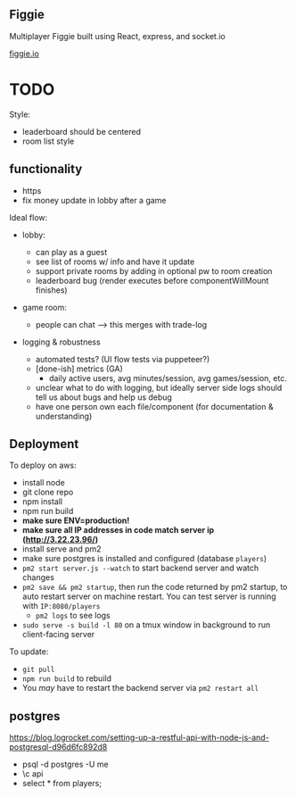 ## Figgie

Multiplayer Figgie built using React, express, and socket.io

[figgie.io](figgie.io)

# TODO

Style:

- leaderboard should be centered
- room list style

## functionality

- https
- fix money update in lobby after a game

Ideal flow:

- lobby:

  - can play as a guest
  - see list of rooms w/ info and have it update
  - support private rooms by adding in optional pw to room creation
  - leaderboard bug (render executes before componentWillMount finishes)

- game room:
  - people can chat --> this merges with trade-log 


- logging & robustness
  - automated tests? (UI flow tests via puppeteer?)
  - [done-ish] metrics (GA)
    - daily active users, avg minutes/session, avg games/session, etc.
  - unclear what to do with logging, but ideally server side logs should tell us about bugs and help us debug
  - have one person own each file/component (for documentation & understanding)


## Deployment

To deploy on aws:

- install node
- git clone repo
- npm install
- npm run build
- **make sure ENV=production!**
- **make sure all IP addresses in code match server ip (http://3.22.23.96/)**
- install serve and pm2
- make sure postgres is installed and configured (database `players`)
- `pm2 start server.js --watch` to start backend server and watch changes
- `pm2 save && pm2 startup`, then run the code returned by pm2 startup, to auto restart server on machine restart. You can test server is running with `IP:8080/players`
  - `pm2 logs` to see logs
- `sudo serve -s build -l 80` on a tmux window in background to run client-facing server

To update:

- `git pull`
- `npm run build` to rebuild
- You _may_ have to restart the backend server via `pm2 restart all`

## postgres

https://blog.logrocket.com/setting-up-a-restful-api-with-node-js-and-postgresql-d96d6fc892d8

- psql -d postgres -U me
- \c api
- select \* from players;

